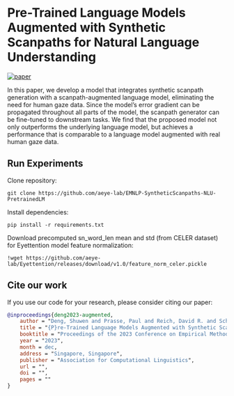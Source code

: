 # Pre-Trained Language Models Augmented with Synthetic Scanpaths for Natural Language Understanding
[![paper](https://img.shields.io/static/v1?label=paper&message=download%20link&color=brightgreen)]([https://arxiv.org/abs/2310.14676](http://arxiv.org/abs/2310.14676))

In this paper, we develop a model that integrates synthetic scanpath generation with a scanpath-augmented language model, eliminating the need for human gaze data. Since the model’s error gradient can be propagated throughout all parts of the model, the scanpath generator can be fine-tuned to downstream tasks. We find that the proposed model not only outperforms the underlying language model, but achieves a performance that is comparable to a language model augmented with real human gaze data.

## Run Experiments
Clone repository:

```
git clone https://github.com/aeye-lab/EMNLP-SyntheticScanpaths-NLU-PretrainedLM
```

Install dependencies:

```
pip install -r requirements.txt
```

Download precomputed sn_word_len mean and std (from CELER dataset) for Eyettention model feature normalization:

```
!wget https://github.com/aeye-lab/Eyettention/releases/download/v1.0/feature_norm_celer.pickle
```

## Cite our work
If you use our code for your research, please consider citing our paper:

```bibtex
@inproceedings{deng2023-augmented,
    author = "Deng, Shuwen and Prasse, Paul and Reich, David R. and Scheffer, Tobias and J{\"a}ger, Lena A.",
    title = "{P}re-Trained Language Models Augmented with Synthetic Scanpaths for Natural Language Understanding",
    booktitle = "Proceedings of the 2023 Conference on Empirical Methods in Natural Language Processing (EMNLP 2023)",
    year = "2023",
    month = dec,
    address = "Singapore, Singapore",
    publisher = "Association for Computational Linguistics",
    url = "",
    doi = "",
    pages = ""
}
```

